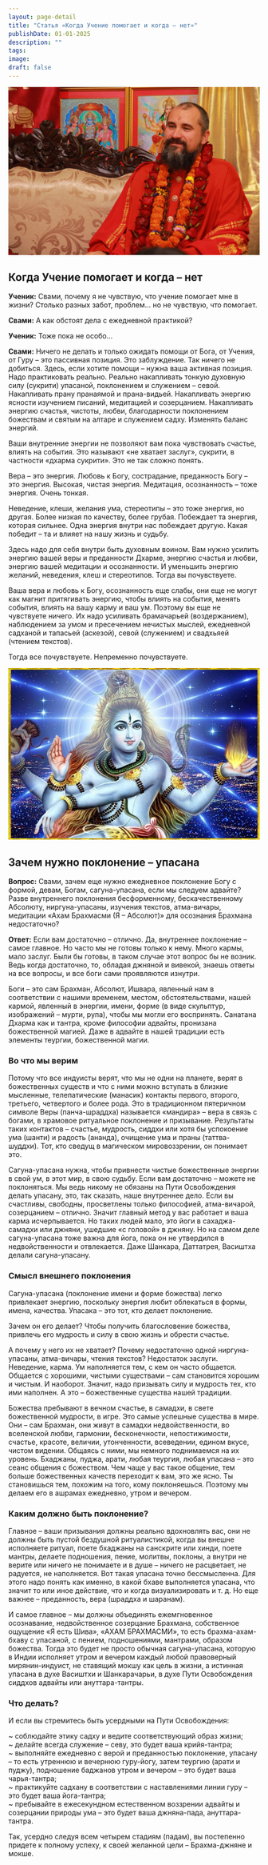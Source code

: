 ```yaml
---
layout: page-detail
title: "Статья «Когда Учение помогает и когда – нет»"
publishDate: 01-01-2025
description: ""
tags:
image:
draft: false
---
```


![Свами Вишнудевананда Гири](/upload/medialibrary/c7a/c7a3fe489bbb54dd152d58ec8f0de74b.jpg "Свами Вишнудевананда Гири") 

  
## Когда Учение помогает и когда – нет

**Ученик:** Свами, почему я не чувствую, что учение помогает мне в жизни? Столько разных забот, проблем... но не чувствую, что помогает. 

**Свами:** А как обстоят дела с ежедневной практикой?

**Ученик:** Тоже пока не особо...

**Свами:** Ничего не делать и только ожидать помощи от Бога, от Учения, от Гуру – это пассивная позиция. Это заблуждение. Так ничего не добиться. Здесь, если хотите помощи – нужна ваша активная позиция. Надо практиковать реально. Реально накапливать тонкую духовную силу (сукрити) упасаной, поклонением и служением – севой. Накапливать прану пранаямой и прана-видьей. Накапливать энергию ясности изучением писаний, медитацией и созерцанием. Накапливать энергию счастья, чистоты, любви, благодарности поклонением божествам и святым на алтаре и служением садху. Изменять баланс энергий. 

 Ваши внутренние энергии не позволяют вам пока чувствовать счастье, влиять на события. Это называют «не хватает заслуг», сукрити, в частности «дхарма сукрити». Это не так сложно понять. 

 Вера – это энергия. Любовь к Богу, сострадание, преданность Богу – это энергия. Высокая, чистая энергия. Медитация, осознанность – тоже энергия. Очень тонкая.

 Неведение, клеши, желания ума, стереотипы – это тоже энергия, но другая. Более низкая по качеству, более грубая. Побеждает та энергия, которая сильнее. Одна энергия внутри нас побеждает другую. Какая победит – та и влияет на нашу жизнь и судьбу. 

 Здесь надо для себя внутри быть духовным воином. Вам нужно усилить энергию вашей веры и преданности Дхарме, энергию счастья и любви, энергию вашей медитации и осознанности. И уменьшить энергию желаний, неведения, клеш и стереотипов. Тогда вы почувствуете. 

 Ваша вера и любовь к Богу, осознанность еще слабы, они еще не могут как магнит притягивать энергию, чтобы влиять на события, менять события, влиять на вашу карму и ваш ум. Поэтому вы еще не чувствуете ничего. Их надо усиливать брамачарьей (воздержанием), наблюдением за умом и пресечением нечистых мыслей, ежедневной садханой и тапасьей (аскезой), севой (служением) и свадхьяей (чтением текстов). 

 Тогда все почувствуете. Непременно почувствуете. 
  
  
![Шива Натараджа](/upload/medialibrary/b7a/b7a96872007c458a9f343cef56548b5a.jpg "Шива Натараджа") 

## Зачем нужно поклонение – упасана

**Вопрос:** Свами, зачем еще нужно ежедневное поклонение Богу с формой, девам, Богам, сагуна-упасана, если мы следуем адвайте? Разве внутреннего поклонения бесформенному, бескачественному Абсолюту, ниргуна-упасаны, изучения текстов, атма-вичары, медитации «Ахам Брахмасми (Я – Абсолют)» для осознания Брахмана недостаточно? 

**Ответ:** Если вам достаточно – отлично. Да, внутреннее поклонение – самое главное. Но часто мы не готовы только к нему. Много кармы, мало заслуг. Были бы готовы, в таком случае этот вопрос бы не возник. Ведь когда достаточно, то, обладая джняной и вивекой, знаешь ответы на все вопросы, и все боги сами проявляются изнутри. 

 Боги – это сам Брахман, Абсолют, Ишвара, явленный нам в соответствии с нашими временем, местом, обстоятельствами, нашей кармой, явленный в энергии, имени, форме (в виде скульптур, изображений – мурти, рупа), чтобы мы могли его воспринять. Санатана Дхарма как и тантра, кроме философии адвайты, пронизана божественной магией. Даже в адвайте в нашей традиции есть элементы теургии, божественной магии. 

### Во что мы верим 

 Потому что все индуисты верят, что мы не одни на планете, верят в божественных существ и что с ними можно вступать в близкие мысленные, телепатические (манасик) контакты первого, второго, третьего, четвертого и более рода. Это в традиционном пятеричном символе Веры (панча-шраддха) называется «мандира» – вера в связь с богами, в храмовое ритуальное поклонение и призывание. Результаты таких контактов – счастье, мудрость, сиддхи или хотя бы успокоение ума (шанти) и радость (ананда), очищение ума и праны (таттва-шуддхи). Тот, кто сведущ в магическом мировоззрении, он понимает это. 

 Сагуна-упасана нужна, чтобы привнести чистые божественные энергии в свой ум, в этот мир, в свою судьбу. Если вам достаточно – можете не поклоняться. Мы ведь никому не обязаны на Пути Освобождения делать упасану, это, так сказать, наше внутреннее дело. Если вы счастливы, свободны, просветлены только философией, атма-вичарой, созерцанием – отлично. Значит главный метод у вас работает и ваша карма исчерпывается. Но таких людей мало, это йоги в сахаджа-самадхи или джняни, ушедшие «с головой» в джняну. Но на самом деле сагуна-упасана тоже важна для йога, пока он не утвердился в недвойственности и отвлекается. Даже Шанкара, Даттатрея, Васиштха делали сагуна-упасану. 

### Смысл внешнего поклонения 

 Сагуна-упасана (поклонение имени и форме божества) легко привлекает энергию, поскольку энергия любит облекаться в формы, имена, качества. Упасака – это тот, кто делает поклонение. 

 Зачем он его делает? Чтобы получить благословение божества, привлечь его мудрость и силу в свою жизнь и обрести счастье. 

 А почему у него их не хватает? Почему недостаточно одной ниргуна-упасаны, атма-вичары, чтения текстов? Недостаток заслуги. Неведение, карма. Ум наполняется тем, с кем он часто общается. Общается с хорошими, чистыми существами – сам становится хорошим и чистым. И наоборот. Значит, надо призывать силу и мудрость тех, кто ими наполнен. А это – божественные существа нашей традиции. 

 Божества пребывают в вечном счастье, в самадхи, в свете божественной мудрости, в игре. Это самые успешные существа в мире. Они – сам Брахман, они живут в самадхи недвойственности, во вселенской любви, гармонии, бесконечности, непостижимости, счастье, красоте, величии, утонченности, всеведении, едином вкусе, чистом видении. Общаясь с ними, мы немного поднимаемся на их уровень. Бхаджаны, пуджа, арати, любая теургия, любая упасана – это сеанс общения с божеством. Чем чаще у вас такое общение, тем больше божественных качеств переходит к вам, это же ясно. Ты становишься тем, похожим на того, кому поклоняешься. Поэтому мы делаем его в ашрамах ежедневно, утром и вечером. 

### Каким должно быть поклонение? 

 Главное – ваши призывания должны реально вдохновлять вас, они не должны быть пустой бездушной ритуалистикой, когда вы внешне исполняете ритуал, поете бхаджаны на санскрите или хинди, поете мантры, делаете подношения, пение, молитвы, поклоны, а внутри не верите или ничего не понимаете и в душе – ничего не расцветает, не радуется, не наполняется. Вот такая упасана точно бессмысленна. Для этого надо понять как именно, в какой бхаве выполняется упасана, что значит то или иное действие, что и когда визуализировать и т. д. Но еще важнее – преданность, вера (шраддха и шаранам). 

 И самое главное – мы должны объединять ежемгновенное осознавание, недвойственное созерцание Брахмана, собственное ощущение «Я есть Шива», «АХАМ БРАХМАСМИ», то есть брахма-ахам-бхаву с упасаной, с пением, подношениями, мантрами, образом божества. Тогда это будет не просто обычная сагуна-упасана, которую в Индии исполняет утром и вечером каждый любой правоверный мирянин-индуист, не ставящий мокшу как цель в жизни, а истинная упасана в духе Васиштхи и Шанкарачарьи, в духе Пути Освобождения сиддхов адвайты или ануттара-тантры. 

### Что делать? 

 И если вы стремитесь быть усердными на Пути Освобождения:

 \~ соблюдайте этику садху и ведите соответствующий образ жизни;  
 \~ делайте всегда служение – севу, это будет ваша крийя-тантра;  
 \~ выполняйте ежедневно с верой и преданностью поклонение, упасану – то есть утреннюю и вечернюю гуру-йогу, затем теургию (арати и пуджу), подношение баджанов утром и вечером – это будет ваша чарья-тантра;  
 \~ практикуйте садхану в соответствии с наставлениями линии гуру – это будет ваша йога-тантра;  
 \~ пребывайте в ежесекундном естественном воззрении адвайты и созерцании природы ума – это будет ваша джняна-пада, ануттара-тантра. 

 Так, усердно следуя всем четырем стадиям (падам), вы постепенно придете к полному успеху, к своей желанной цели – Брахма-джняне и мокше.
